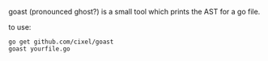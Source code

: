 goast (pronounced ghost?) is a small tool which prints the AST for a go file.

to use: 
```
go get github.com/cixel/goast
goast yourfile.go
```
